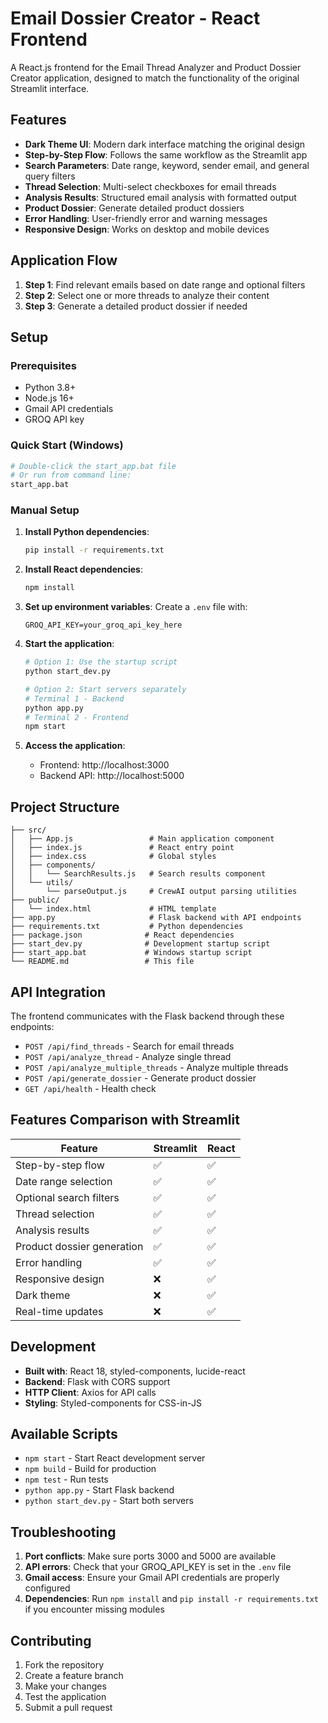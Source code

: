 # Email Dossier Creator - React Frontend

A React.js frontend for the Email Thread Analyzer and Product Dossier Creator application, designed to match the functionality of the original Streamlit interface.

## Features

- **Dark Theme UI**: Modern dark interface matching the original design
- **Step-by-Step Flow**: Follows the same workflow as the Streamlit app
- **Search Parameters**: Date range, keyword, sender email, and general query filters
- **Thread Selection**: Multi-select checkboxes for email threads
- **Analysis Results**: Structured email analysis with formatted output
- **Product Dossier**: Generate detailed product dossiers
- **Error Handling**: User-friendly error and warning messages
- **Responsive Design**: Works on desktop and mobile devices

## Application Flow

1. **Step 1**: Find relevant emails based on date range and optional filters
2. **Step 2**: Select one or more threads to analyze their content
3. **Step 3**: Generate a detailed product dossier if needed

## Setup

### Prerequisites
- Python 3.8+
- Node.js 16+
- Gmail API credentials
- GROQ API key

### Quick Start (Windows)
```bash
# Double-click the start_app.bat file
# Or run from command line:
start_app.bat
```

### Manual Setup
1. **Install Python dependencies**:
   ```bash
   pip install -r requirements.txt
   ```

2. **Install React dependencies**:
   ```bash
   npm install
   ```

3. **Set up environment variables**:
   Create a `.env` file with:
   ```
   GROQ_API_KEY=your_groq_api_key_here
   ```

4. **Start the application**:
   ```bash
   # Option 1: Use the startup script
   python start_dev.py
   
   # Option 2: Start servers separately
   # Terminal 1 - Backend
   python app.py
   # Terminal 2 - Frontend
   npm start
   ```

5. **Access the application**:
   - Frontend: http://localhost:3000
   - Backend API: http://localhost:5000

## Project Structure

```
├── src/
│   ├── App.js                 # Main application component
│   ├── index.js               # React entry point
│   ├── index.css              # Global styles
│   ├── components/
│   │   └── SearchResults.js   # Search results component
│   └── utils/
│       └── parseOutput.js     # CrewAI output parsing utilities
├── public/
│   └── index.html             # HTML template
├── app.py                     # Flask backend with API endpoints
├── requirements.txt           # Python dependencies
├── package.json              # React dependencies
├── start_dev.py              # Development startup script
├── start_app.bat             # Windows startup script
└── README.md                 # This file
```

## API Integration

The frontend communicates with the Flask backend through these endpoints:

- `POST /api/find_threads` - Search for email threads
- `POST /api/analyze_thread` - Analyze single thread
- `POST /api/analyze_multiple_threads` - Analyze multiple threads
- `POST /api/generate_dossier` - Generate product dossier
- `GET /api/health` - Health check

## Features Comparison with Streamlit

| Feature | Streamlit | React |
|---------|-----------|-------|
| Step-by-step flow | ✅ | ✅ |
| Date range selection | ✅ | ✅ |
| Optional search filters | ✅ | ✅ |
| Thread selection | ✅ | ✅ |
| Analysis results | ✅ | ✅ |
| Product dossier generation | ✅ | ✅ |
| Error handling | ✅ | ✅ |
| Responsive design | ❌ | ✅ |
| Dark theme | ❌ | ✅ |
| Real-time updates | ❌ | ✅ |

## Development

- **Built with**: React 18, styled-components, lucide-react
- **Backend**: Flask with CORS support
- **HTTP Client**: Axios for API calls
- **Styling**: Styled-components for CSS-in-JS

## Available Scripts

- `npm start` - Start React development server
- `npm build` - Build for production
- `npm test` - Run tests
- `python app.py` - Start Flask backend
- `python start_dev.py` - Start both servers

## Troubleshooting

1. **Port conflicts**: Make sure ports 3000 and 5000 are available
2. **API errors**: Check that your GROQ_API_KEY is set in the `.env` file
3. **Gmail access**: Ensure your Gmail API credentials are properly configured
4. **Dependencies**: Run `npm install` and `pip install -r requirements.txt` if you encounter missing modules

## Contributing

1. Fork the repository
2. Create a feature branch
3. Make your changes
4. Test the application
5. Submit a pull request 